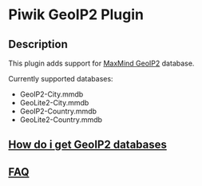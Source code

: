 # Piwik GeoIP2 Plugin

## Description

This plugin adds support for [MaxMind GeoIP2](https://www.maxmind.com/en/geoip2-services-and-databases) database.

Currently supported databases:

* GeoIP2-City.mmdb
* GeoLite2-City.mmdb
* GeoIP2-Country.mmdb
* GeoLite2-Country.mmdb

## [How do i get GeoIP2 databases](https://github.com/diabl0/piwik-geoip2/wiki/How-do-I-get-the-GeoIP-2-databases%3F)

## [FAQ](https://github.com/diabl0/piwik-geoip2/wiki/FAQ)